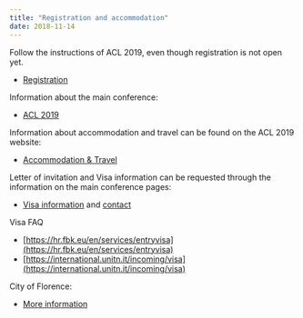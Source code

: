 ```yaml
---
title: "Registration and accommodation"
date: 2018-11-14
---
```


Follow the instructions of ACL 2019, even though registration is not open yet.

- [Registration](http://www.acl2019.org/EN/registrations.xhtml)

Information about the main conference:

- [ACL 2019](http://www.acl2019.org/EN/conference-information.xhtml)

Information about accommodation and travel can be found on the ACL 2019 website:

- [Accommodation & Travel](http://www.acl2019.org/EN/accommodation-travel.xhtml)

Letter of invitation and Visa information can be requested through the information on the main conference pages:

- [Visa information](http://www.acl2019.org/EN/registrations.xhtml) and [contact](http://www.acl2019.org/EN/contacts.xhtml)

Visa FAQ

- [https://hr.fbk.eu/en/services/entryvisa](https://hr.fbk.eu/en/services/entryvisa)
- [https://international.unitn.it/incoming/visa](https://international.unitn.it/incoming/visa)

City of Florence:

- [More information](http://www.acl2019.org/EN/city-of-florence.xhtml)
